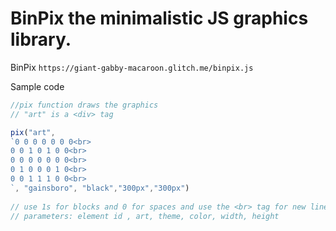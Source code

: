 # BinPix the minimalistic JS graphics library.


BinPix `https://giant-gabby-macaroon.glitch.me/binpix.js`

Sample code 
```js
//pix function draws the graphics
// "art" is a <div> tag

pix("art",
`0 0 0 0 0 0 0<br>
0 0 1 0 1 0 0<br>
0 0 0 0 0 0 0<br>
0 1 0 0 0 1 0<br>
0 0 1 1 1 0 0<br>
`, "gainsboro", "black","300px","300px")
            
// use 1s for blocks and 0 for spaces and use the <br> tag for new lines     
// parameters: element id , art, theme, color, width, height
```
